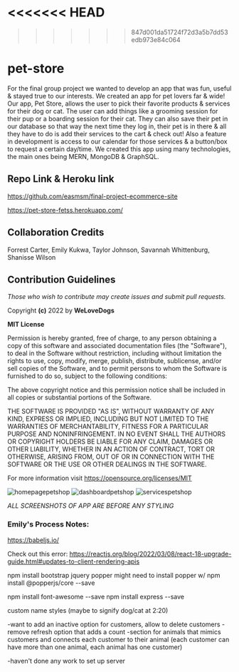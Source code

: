<<<<<<< HEAD
=======

>>>>>>> 847d001da51724f72d3a5b7dd53edb973e84c064
# pet-store

For the final group project we wanted to develop an app that was fun, useful & stayed true to our interests. We created an app for pet lovers far & wide! Our app, Pet Store, allows the user to pick their favorite products & services for their dog or cat. The user can add things like a grooming session for their pup or a boarding session for their cat. They can also save their pet in our database so that way the next time they log in, their pet is in there & all they have to do is add their services to the cart & check out! Also a feature in development is access to our calendar for those services & a button/box to request a certain day/time. We created this app using many technologies, the main ones being MERN, MongoDB & GraphSQL. 

## Repo Link & Heroku link

https://github.com/easmsm/final-project-ecommerce-site

https://pet-store-fetss.herokuapp.com/


## Collaboration Credits

Forrest Carter, Emily Kukwa, Taylor Johnson, Savannah Whittenburg, Shanisse Wilson


## Contribution Guidelines

*Those who wish to contribute may create issues and submit pull requests.*


Copyright **(c)** 2022 by **WeLoveDogs**

**MIT License**

Permission is hereby granted, free of charge, to any person obtaining a copy of this software and associated documentation files (the "Software"), to deal in the Software without restriction, including without limitation the rights to use, copy, modify, merge, publish, distribute, sublicense, and/or sell copies of the Software, and to permit persons to whom the Software is furnished to do so, subject to the following conditions:

The above copyright notice and this permission notice shall be included in all copies or substantial portions of the Software.

THE SOFTWARE IS PROVIDED "AS IS", WITHOUT WARRANTY OF ANY KIND, EXPRESS OR IMPLIED, INCLUDING BUT NOT LIMITED TO THE WARRANTIES OF MERCHANTABILITY, FITNESS FOR A PARTICULAR PURPOSE AND NONINFRINGEMENT. IN NO EVENT SHALL THE AUTHORS OR COPYRIGHT HOLDERS BE LIABLE FOR ANY CLAIM, DAMAGES OR OTHER LIABILITY, WHETHER IN AN ACTION OF CONTRACT, TORT OR OTHERWISE, ARISING FROM, OUT OF OR IN CONNECTION WITH THE SOFTWARE OR THE USE OR OTHER DEALINGS IN THE SOFTWARE.

For more information visit https://opensource.org/licenses/MIT


![homepagepetshop](https://user-images.githubusercontent.com/104907412/199356004-279cc90a-cb7a-483e-9c7e-c853992d5079.png)
![dashboardpetshop](https://user-images.githubusercontent.com/104907412/199356022-b4eb3c49-3288-43d9-935b-dc8a7dea7edb.png)
![servicespetshop](https://user-images.githubusercontent.com/104907412/199356027-07e69e0f-4d39-4d49-b933-d3c5ade38da2.png)

*ALL SCREENSHOTS OF APP ARE BEFORE ANY STYLING*

### Emily's Process Notes:

https://babeljs.io/

Check out this error: https://reactjs.org/blog/2022/03/08/react-18-upgrade-guide.html#updates-to-client-rendering-apis

<!-- CSS only -->
<link href="https://cdn.jsdelivr.net/npm/bootstrap@5.2.2/dist/css/bootstrap.min.css" rel="stylesheet" integrity="sha384-Zenh87qX5JnK2Jl0vWa8Ck2rdkQ2Bzep5IDxbcnCeuOxjzrPF/et3URy9Bv1WTRi" crossorigin="anonymous">

npm install bootstrap jquery popper
might need to install popper w/ npm install @popperjs/core --save

npm install font-awesome --save
npm install express --save

custom name styles (maybe to signify dog/cat at 2:20)

-want to add an inactive option for customers, allow to delete customers
-remove refresh option that adds a count
-section for animals that mimics customers and connects each customer to their animal (each customer can have more than one animal, each animal has one customer)

-haven't done any work to set up server
